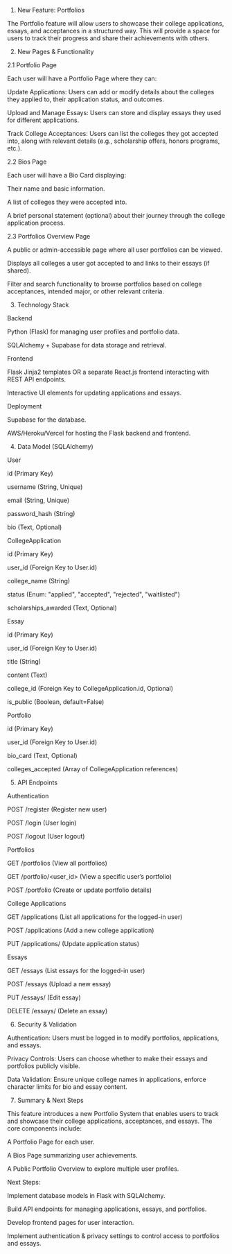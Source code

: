 1. New Feature: Portfolios

The Portfolio feature will allow users to showcase their college applications, essays, and acceptances in a structured way. This will provide a space for users to track their progress and share their achievements with others.

2. New Pages & Functionality

2.1 Portfolio Page

Each user will have a Portfolio Page where they can:

Update Applications: Users can add or modify details about the colleges they applied to, their application status, and outcomes.

Upload and Manage Essays: Users can store and display essays they used for different applications.

Track College Acceptances: Users can list the colleges they got accepted into, along with relevant details (e.g., scholarship offers, honors programs, etc.).

2.2 Bios Page

Each user will have a Bio Card displaying:

Their name and basic information.

A list of colleges they were accepted into.

A brief personal statement (optional) about their journey through the college application process.

2.3 Portfolios Overview Page

A public or admin-accessible page where all user portfolios can be viewed.

Displays all colleges a user got accepted to and links to their essays (if shared).

Filter and search functionality to browse portfolios based on college acceptances, intended major, or other relevant criteria.

3. Technology Stack

Backend

Python (Flask) for managing user profiles and portfolio data.

SQLAlchemy + Supabase for data storage and retrieval.

Frontend

Flask Jinja2 templates OR a separate React.js frontend interacting with REST API endpoints.

Interactive UI elements for updating applications and essays.

Deployment

Supabase for the database.

AWS/Heroku/Vercel for hosting the Flask backend and frontend.

4. Data Model (SQLAlchemy)

User

id (Primary Key)

username (String, Unique)

email (String, Unique)

password_hash (String)

bio (Text, Optional)

CollegeApplication

id (Primary Key)

user_id (Foreign Key to User.id)

college_name (String)

status (Enum: "applied", "accepted", "rejected", "waitlisted")

scholarships_awarded (Text, Optional)

Essay

id (Primary Key)

user_id (Foreign Key to User.id)

title (String)

content (Text)

college_id (Foreign Key to CollegeApplication.id, Optional)

is_public (Boolean, default=False)

Portfolio

id (Primary Key)

user_id (Foreign Key to User.id)

bio_card (Text, Optional)

colleges_accepted (Array of CollegeApplication references)

5. API Endpoints

Authentication

POST /register (Register new user)

POST /login (User login)

POST /logout (User logout)

Portfolios

GET /portfolios (View all portfolios)

GET /portfolio/<user_id> (View a specific user’s portfolio)

POST /portfolio (Create or update portfolio details)

College Applications

GET /applications (List all applications for the logged-in user)

POST /applications (Add a new college application)

PUT /applications/<id> (Update application status)

Essays

GET /essays (List essays for the logged-in user)

POST /essays (Upload a new essay)

PUT /essays/<id> (Edit essay)

DELETE /essays/<id> (Delete an essay)

6. Security & Validation

Authentication: Users must be logged in to modify portfolios, applications, and essays.

Privacy Controls: Users can choose whether to make their essays and portfolios publicly visible.

Data Validation: Ensure unique college names in applications, enforce character limits for bio and essay content.

7. Summary & Next Steps

This feature introduces a new Portfolio System that enables users to track and showcase their college applications, acceptances, and essays. The core components include:

A Portfolio Page for each user.

A Bios Page summarizing user achievements.

A Public Portfolio Overview to explore multiple user profiles.

Next Steps:

Implement database models in Flask with SQLAlchemy.

Build API endpoints for managing applications, essays, and portfolios.

Develop frontend pages for user interaction.

Implement authentication & privacy settings to control access to portfolios and essays.

